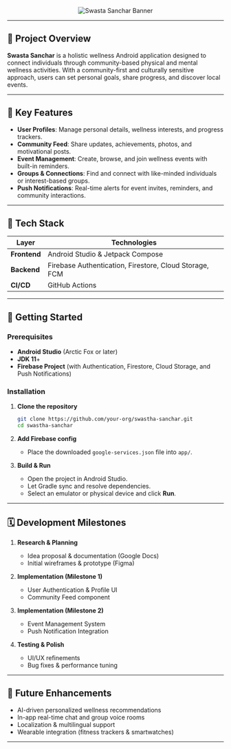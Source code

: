 <p align="center">
  <img src="https://capsule-render.vercel.app/api?type=waving&color=gradient&height=120&section=header&text=Swasta+Sanchar" alt="Swasta Sanchar Banner" />
</p>



---

## 📱 Project Overview

**Swasta Sanchar** is a holistic wellness Android application designed to connect individuals through community-based physical and mental wellness activities. With a community-first and culturally sensitive approach, users can set personal goals, share progress, and discover local events.

---

## 🎯 Key Features

* **User Profiles**: Manage personal details, wellness interests, and progress trackers.
* **Community Feed**: Share updates, achievements, photos, and motivational posts.
* **Event Management**: Create, browse, and join wellness events with built-in reminders.
* **Groups & Connections**: Find and connect with like-minded individuals or interest-based groups.
* **Push Notifications**: Real-time alerts for event invites, reminders, and community interactions.

---

## 🧰 Tech Stack

| Layer        | Technologies                                           |
| ------------ | ------------------------------------------------------ |
| **Frontend** | Android Studio & Jetpack Compose                       |
| **Backend**  | Firebase Authentication, Firestore, Cloud Storage, FCM |
| **CI/CD**    | GitHub Actions                                         |

---

## 🚀 Getting Started

### Prerequisites

* **Android Studio** (Arctic Fox or later)
* **JDK 11**+
* **Firebase Project** (with Authentication, Firestore, Cloud Storage, and Push Notifications)

### Installation

1. **Clone the repository**

   ```bash
   git clone https://github.com/your-org/swastha-sanchar.git
   cd swastha-sanchar
   ```
2. **Add Firebase config**

   * Place the downloaded `google-services.json` file into `app/`.
3. **Build & Run**

   * Open the project in Android Studio.
   * Let Gradle sync and resolve dependencies.
   * Select an emulator or physical device and click **Run**.

---

## 🗓 Development Milestones

1. **Research & Planning**

   * Idea proposal & documentation (Google Docs)
   * Initial wireframes & prototype (Figma)
2. **Implementation (Milestone 1)**

   * User Authentication & Profile UI
   * Community Feed component
3. **Implementation (Milestone 2)**

   * Event Management System
   * Push Notification Integration
4. **Testing & Polish**

   * UI/UX refinements
   * Bug fixes & performance tuning

---

## 🚧 Future Enhancements

* AI-driven personalized wellness recommendations
* In-app real-time chat and group voice rooms
* Localization & multilingual support
* Wearable integration (fitness trackers & smartwatches)

---




